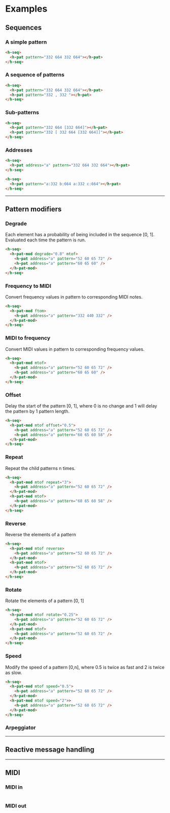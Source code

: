 # Examples

## Sequences

### A simple pattern
```html
<h-seq>
  <h-pat pattern="332 664 332 664"></h-pat>
</h-seq>
```

### A sequence of patterns
```html
<h-seq>
  <h-pat pattern="332 664 332 664"></h-pat>
  <h-pat pattern="332 , 332 "></h-pat>
</h-seq>
```

### Sub-patterns
```html
<h-seq>
  <h-pat pattern="332 664 [332 664]"></h-pat>
  <h-pat pattern="332 [ 332 664 [332 664]]"></h-pat>
</h-seq>
```

### Addresses
```html
<h-seq>
  <h-pat address="a" pattern="332 664 332 664"></h-pat>
</h-seq>

<h-seq>
  <h-pat pattern="a:332 b:664 a:332 c:664"></h-pat>
</h-seq>
```
---
## Pattern modifiers

### Degrade
Each element has a probability of being included in the sequence [0, 1]. Evaluated each time the pattern is run.
```html
<h-seq>
  <h-pat-mod degrade="0.8" mtof>
    <h-pat address="a" pattern="52 60 65 72" />
    <h-pat address="a" pattern="60 65 60" />
  </h-pat-mod>
</h-seq>
```

### Frequency to MIDI
Convert frequency values in pattern to corresponding MIDI notes.
```html
<h-seq>
  <h-pat-mod ftom>
    <h-pat address="a" pattern="332 440 332" />
  </h-pat-mod>
</h-seq>
```

### MIDI to frequency
Convert MIDI values in pattern to corresponding frequency values.
```html
<h-seq>
  <h-pat-mod mtof>
    <h-pat address="a" pattern="52 60 65 72" />
    <h-pat address="a" pattern="60 65 60" />
  </h-pat-mod>
</h-seq>
```

### Offset
Delay the start of the pattern [0, 1], where 0 is no change and 1 will delay the pattern by 1 pattern length.
```html
<h-seq>
  <h-pat-mod mtof offset="0.5">
    <h-pat address="a" pattern="52 60 65 72" />
    <h-pat address="a" pattern="60 65 60 58" />
  </h-pat-mod>
</h-seq>
```

### Repeat
Repeat the child patterns n times.
```html
<h-seq>
  <h-pat-mod mtof repeat="3">
    <h-pat address="a" pattern="52 60 65 72" />
  </h-pat-mod>
  <h-pat-mod mtof>
    <h-pat address="a" pattern="60 65 60 58" />
  </h-pat-mod>
</h-seq>
```

### Reverse
Reverse the elements of a pattern
```html
<h-seq>
  <h-pat-mod mtof reverse>
    <h-pat address="a" pattern="52 60 65 72" />
  </h-pat-mod>
  <h-pat-mod mtof>
    <h-pat address="a" pattern="52 60 65 72" />
  </h-pat-mod>
</h-seq>
```

### Rotate
Rotate the elements of a pattern [0, 1]
```html
<h-seq>
  <h-pat-mod mtof rotate="0.25">
    <h-pat address="a" pattern="52 60 65 72" />
  </h-pat-mod>
  <h-pat-mod mtof>
    <h-pat address="a" pattern="52 60 65 72" />
  </h-pat-mod>
</h-seq>
```

### Speed
Modify the speed of a pattern [0,n], where 0.5 is twice as fast and 2 is twice as slow.
```html
<h-seq>
  <h-pat-mod mtof speed="0.5">
    <h-pat address="a" pattern="52 60 65 72" />
  </h-pat-mod>
  <h-pat-mod mtof speed="2">>
    <h-pat address="a" pattern="52 60 65 72" />
  </h-pat-mod>
</h-seq>
```

### Arpeggiator

---
## Reactive message handling

---
## MIDI

### MIDI in
```html
```

### MIDI out
```html
```
